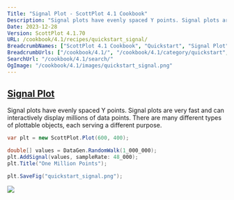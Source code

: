 ```yaml
---
Title: "Signal Plot - ScottPlot 4.1 Cookbook"
Description: "Signal plots have evenly spaced Y points. Signal plots are very fast and can interactively display millions of data points. There are many different types of plottable objects, each serving a different purpose."
Date: 2023-12-28
Version: ScottPlot 4.1.70
URL: /cookbook/4.1/recipes/quickstart_signal/
BreadcrumbNames: ["ScottPlot 4.1 Cookbook", "Quickstart", "Signal Plot"]
BreadcrumbUrls: ["/cookbook/4.1/", "/cookbook/4.1/category/quickstart", "/cookbook/4.1/recipes/quickstart_signal/"]
SearchUrl: "/cookbook/4.1/search/"
OgImage: "/cookbook/4.1/images/quickstart_signal.png"
---
```


<h2><a id='signal-plot' href='/cookbook/4.1/recipes/quickstart_signal/'>Signal Plot</a></h2>

Signal plots have evenly spaced Y points. Signal plots are very fast and can interactively display millions of data points. There are many different types of plottable objects, each serving a different purpose.

```cs
var plt = new ScottPlot.Plot(600, 400);

double[] values = DataGen.RandomWalk(1_000_000);
plt.AddSignal(values, sampleRate: 48_000);
plt.Title("One Million Points");

plt.SaveFig("quickstart_signal.png");
```

<img src='../../images/quickstart_signal.png' class='d-block mx-auto my-5' />


